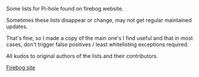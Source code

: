Some lists for Pi-hole found on firebog website. 

Sometimes these lists disappear or change, may not get regular maintained updates.

That's fine, so I made a copy of the main one's I find useful and that in most cases, don't trigger false positives / least whitelisting exceptions required.



All kudos to original authors of the lists and their contributors.

[Firebog site](https://v.firebog.net)
